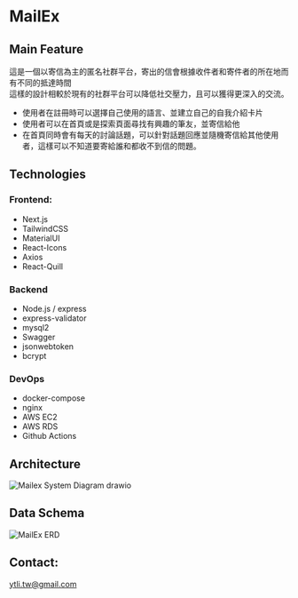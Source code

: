 # MailEx
## Main Feature
這是一個以寄信為主的匿名社群平台，寄出的信會根據收件者和寄件者的所在地而有不同的抵達時間  
這樣的設計相較於現有的社群平台可以降低社交壓力，且可以獲得更深入的交流。

- 使用者在註冊時可以選擇自己使用的語言、並建立自己的自我介紹卡片
- 使用者可以在首頁或是探索頁面尋找有興趣的筆友，並寄信給他
- 在首頁同時會有每天的討論話題，可以針對話題回應並隨機寄信給其他使用者，這樣可以不知道要寄給誰和都收不到信的問題。

## Technologies
### Frontend:
- Next.js
- TailwindCSS
- MaterialUI
- React-Icons
- Axios
- React-Quill

### Backend
- Node.js / express
- express-validator
- mysql2
- Swagger
- jsonwebtoken
- bcrypt

### DevOps
- docker-compose
- nginx
- AWS EC2
- AWS RDS
- Github Actions

## Architecture
![Mailex System Diagram drawio](https://github.com/lytt925/MailEx/assets/76529228/5dca545a-6aae-4d97-a37d-0c2253f19bca)


## Data Schema
![MailEx ERD](https://github.com/lytt925/MailEx/assets/76529228/7d000750-d056-4b28-b673-66021832671f)



## Contact: 
ytli.tw@gmail.com
